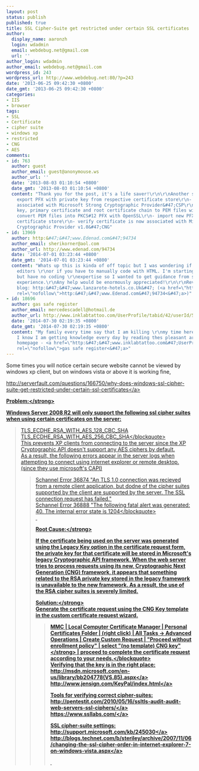 ```yaml
---
layout: post
status: publish
published: true
title: SSL Cipher-Suite get restricted under certain SSL certificates
author:
  display_name: aaronzh
  login: wdadmin
  email: webdebug.net@gmail.com
  url: ''
author_login: wdadmin
author_email: webdebug.net@gmail.com
wordpress_id: 243
wordpress_url: http://www.webdebug.net:80/?p=243
date: '2013-06-25 09:42:30 +0800'
date_gmt: '2013-06-25 09:42:30 +0800'
categories:
- IIS
- browser
tags:
- SSL
- Certificate
- cipher suite
- windows xp
- restricted
- CNG
- AES
comments:
- id: 763
  author: guest
  author_email: guest@anonymouse.ws
  author_url: ''
  date: '2013-08-03 01:10:54 +0800'
  date_gmt: '2013-08-03 01:10:54 +0800'
  content: "Thank you for the post, it's a life saver!\r\n\r\nAnother solution:\r\n-
    export PFX with private key from respective certificate store\r\n- delete certificate
    associated with Microsoft Strong Cryptographic Provider&#47;CSP\r\n- extract private
    key, primary certificate and root certificate chain to PEM files with OpenSSL\r\n-
    convert PEM files into PKCS#12 PFX with OpenSSL\r\n- import new PFX to respective
    certificate store\r\n- verify certificate is now associated with Microsoft Enhanced
    Cryptographic Provider v1.0&#47;CNG"
- id: 13969
  author: http:&#47;&#47;www.Edenad.com&#47;94734
  author_email: sherikorner@aol.com
  author_url: http://www.edenad.com/94734
  date: '2014-07-01 03:23:44 +0800'
  date_gmt: '2014-07-01 03:23:44 +0800'
  content: "Whats up this is kinda of off topic but I was wondering if blogs use WYSIWYG
    editors \r\nor if you have to manually code with HTML. I'm starting a blog soon
    but have no coding \r\nexpertise so I wanted to get guidance from someone with
    experience.\r\nAny help would be enormously appreciated!\r\n\r\nReview my web
    blog: http:&#47;&#47;www.lanzarote-hotels.co.Uk&#47; (<a href=\"http:&#47;&#47;www.edenad.com&#47;94734\"
    rel=\"nofollow\">http:&#47;&#47;www.Edenad.com&#47;94734<&#47;a>)"
- id: 18696
  author: gas safe register
  author_email: mercedescadell@hotmail.de
  author_url: http://www.inklabtattoo.com/UserProfile/tabid/42/userId/55990/Default.aspx
  date: '2014-07-30 02:19:35 +0800'
  date_gmt: '2014-07-30 02:19:35 +0800'
  content: "My family every time say that I am killing \r\nmy time here at net, however
    I know I am getting knowledge every day by reading thes pleasant articles.\r\n\r\n\r\nmy
    homepage - <a href=\"http:&#47;&#47;www.inklabtattoo.com&#47;UserProfile&#47;tabid&#47;42&#47;userId&#47;55990&#47;Default.aspx\"
    rel=\"nofollow\">gas safe register<&#47;a>"
---
```

<p>Some times you will notice certain secure website cannot be viewed by windows xp client, but on windows vista or above it is working fine,</p>
<p><a href="http:&#47;&#47;serverfault.com&#47;questions&#47;166750&#47;why-does-windows-ssl-cipher-suite-get-restricted-under-certain-ssl-certificates" target="_blank">http:&#47;&#47;serverfault.com&#47;questions&#47;166750&#47;why-does-windows-ssl-cipher-suite-get-restricted-under-certain-ssl-certificates<&#47;a></p>
<p><strong>Problem:<&#47;strong></p>
<p>Windows Server 2008 R2 will only support the following ssl cipher suites when using certain certificates on the server:</p>
<blockquote><p>TLS_ECDHE_RSA_WITH_AES_128_CBC_SHA<br />
TLS_ECDHE_RSA_WITH_AES_256_CBC_SHA<&#47;blockquote><br />
This prevents XP clients from connecting to the server since the XP Cryptographic API doesn't support any AES ciphers by default.<br />
As a result, the following errors appear in the server logs when attempting to connect using internet explorer or remote desktop. (since they use microsoft's CAPI)</p>
<blockquote><p>Schannel Error 36874 "An TLS 1.0 connection was recieved from a remote client application, but dodne of the cipher suites supported by the client are supported by the server. The SSL connection request has failed."<br />
Schannel Error 36888 "The following fatal alert was generated: 40. The internal error state is 1204<&#47;blockquote><br />
&nbsp;</p>
<p><strong>Root Cause:<&#47;strong></p>
<p>If the certificate being used on the server was generated using the Legacy Key option in the certificate request form, the private key for that certificate will be stored in Microsoft's legacy Cryptographic API framework. When the web server tries to process requests using its new, Cryptographic Next Generation (CNG) framework, it appears that something related to the RSA private key stored in the legacy framework is unavailable to the new framework. As a result, the use of the RSA cipher suites is severely limited.</p>
<p><strong>Solution:<&#47;strong><br />
Generate the certificate request using the CNG Key template in the custom certificate request wizard.</p>
<blockquote><p>MMC | Local Computer Certificate Manager | Personal Certificates Folder | (right click) | All Tasks -> Advanced Operations | Create Custom Request | "Proceed without enrollment policy" | <strong>select "(no template) CNG key"<&#47;strong> | proceed to complete the certificate request according to your needs.<&#47;blockquote><br />
Verifying that the key is in the right place:<br />
<a href="http:&#47;&#47;msdn.microsoft.com&#47;en-us&#47;library&#47;bb204778(VS.85).aspx">http:&#47;&#47;msdn.microsoft.com&#47;en-us&#47;library&#47;bb204778(VS.85).aspx<&#47;a><br />
<a href="http:&#47;&#47;www.jensign.com&#47;KeyPal&#47;index.html">http:&#47;&#47;www.jensign.com&#47;KeyPal&#47;index.html<&#47;a></p>
<p>Tools for verifying correct cipher-suites:<br />
<a href="http:&#47;&#47;pentestit.com&#47;2010&#47;05&#47;16&#47;ssltls-audit-audit-web-servers-ssl-ciphers&#47;">http:&#47;&#47;pentestit.com&#47;2010&#47;05&#47;16&#47;ssltls-audit-audit-web-servers-ssl-ciphers&#47;<&#47;a><br />
<a href="https:&#47;&#47;www.ssllabs.com&#47;">https:&#47;&#47;www.ssllabs.com&#47;<&#47;a></p>
<p>SSL cipher-suite settings:<br />
<a href="http:&#47;&#47;support.microsoft.com&#47;kb&#47;245030">http:&#47;&#47;support.microsoft.com&#47;kb&#47;245030<&#47;a><br />
<a href="http:&#47;&#47;blogs.technet.com&#47;b&#47;steriley&#47;archive&#47;2007&#47;11&#47;06&#47;changing-the-ssl-cipher-order-in-internet-explorer-7-on-windows-vista.aspx">http:&#47;&#47;blogs.technet.com&#47;b&#47;steriley&#47;archive&#47;2007&#47;11&#47;06&#47;changing-the-ssl-cipher-order-in-internet-explorer-7-on-windows-vista.aspx<&#47;a></p>
<p>&nbsp;</p>
